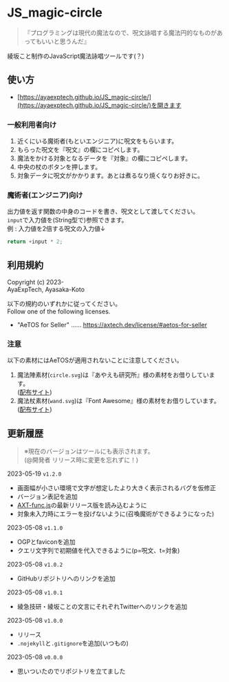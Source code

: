 # JS_magic-circle

> 『プログラミングは現代の魔法なので、呪文詠唱する魔法円的なものがあってもいいと思うんだ』

綾坂こと制作のJavaScript魔法詠唱ツールです(？)

## 使い方

- [https://ayaexptech.github.io/JS_magic-circle/](https://ayaexptech.github.io/JS_magic-circle/)を開きます

### 一般利用者向け

1. 近くにいる魔術者(もといエンジニア)に呪文をもらいます。
2. もらった呪文を『呪文』の欄にコピペします。
3. 魔法をかける対象となるデータを『対象』の欄にコピペします。
4. 中央の杖のボタンを押します。
5. 対象データに呪文がかかります。あとは煮るなり焼くなりお好きに。

### 魔術者(エンジニア)向け

出力値を返す関数の中身のコードを書き、呪文として渡してください。  
`input`で入力値を(String型で)参照できます。  
例 : 入力値を2倍する呪文の入力値↓

```js
return +input * 2;
```

## 利用規約

Copyright (c) 2023-  
AyaExpTech, Ayasaka-Koto

以下の規約のいずれかに従ってください。  
Follow one of the following licenses.

- "AeTOS for Seller" …… https://axtech.dev/license/#aetos-for-seller

### 注意

以下の素材にはAeTOSが適用されないことに注意してください。

1.  魔法陣素材(`circle.svg`)は『あやえも研究所』様の素材をお借りしています。  
    ([配布サイト](https://ayaemo.skr.jp/material_magic_circuit.html))
2.  魔法杖素材(`wand.svg`)は『Font Awesome』様の素材をお借りしています。  
    ([配布サイト](https://fontawesome.com/icons/wand-magic-sparkles?f=classic&s=solid))

## 更新履歴

> ※現在のバージョンはツールにも表示されます。  
> (@開発者 リリース時に変更を忘れずに！)

2023-05-19 `v1.2.0`
- 画面幅が小さい環境で文字が想定したより大きく表示されるバグを仮修正
- バージョン表記を追加
- [AXT-func.js](https://github.com/AyaExpTech/AXT-func.js)の最新リリース版を読み込むように
- 対象未入力時にエラーを投げないように(召喚魔術ができるようになった)

2023-05-08 `v1.1.0`
- OGPとfaviconを追加
- クエリ文字列で初期値を代入できるように(p=呪文、t=対象)

2023-05-08 `v1.0.2`
- GitHubリポジトリへのリンクを追加

2023-05-08 `v1.0.1`
- 綾急技研・綾坂ことの文言にそれぞれTwitterへのリンクを追加

2023-05-08 `v1.0.0`
- リリース
- `.nojekyll`と`.gitignore`を追加(いつもの)

2023-05-08 `v0.0.0`
- 思いついたのでリポジトリを立てました